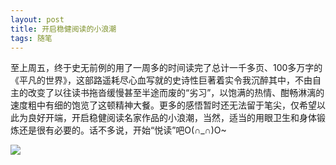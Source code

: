 ```yaml
---
layout: post
title: 开启稳健阅读的小浪潮
tags: 随笔
---
```


至上周五，终于史无前例的用了一周多的时间读完了总计一千多页、100多万字的《平凡的世界》，这部路遥耗尽心血写就的史诗性巨著着实令我沉醉其中，不由自主的改变了以往读书拖沓缓慢甚至半途而废的“劣习”，以饱满的热情、酣畅淋漓的速度粗中有细的饱览了这顿精神大餐。更多的感悟暂时还无法留于笔尖，仅希望以此为良好开端，开启稳健阅读名家作品的小浪潮，当然，适当的用眼卫生和身体锻炼还是很有必要的。话不多说，开始“悦读”吧O(∩_∩)O~

![](http://ohfv138uq.bkt.clouddn.com/yuedu.jpg-700)

